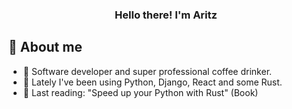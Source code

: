 <h3 align="center">Hello there! I'm Aritz</h3>

## 📝 About me

* 🤙 Software developer and super professional coffee drinker.
* 🔭 Lately I've been using Python, Django, React and some Rust.
* 📖 Last reading: "Speed up your Python with Rust" (Book)
  

